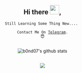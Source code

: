 <div align="center">
<h2>Hi there <img src="https://github.com/svr666/svr666/blob/master/gifs/Hi.gif" width="30px">,</h2>

<div align="center" width="50">

<code>Still Learning Some Thing New....  </code>

<code>Contact Me On <a href="https://t.me/JBONDO7">Telegram</a>. 😇</code>

<!-- ![](https://media.giphy.com/media/836HiJc7pgzy8iNXCn/giphy.gif) -->

<br><img src="https://github-readme-stats.vercel.app/api?username=B0ND07&hide=prs,issues&show_icons=true&title_color=56ec99&text_color=ececec&icon_color=00ffba&bg_color=2c2a2a" alt="b0nd07's github stats">

<br>![](https://komarev.com/ghpvc/?username=your-github-username&color=brightgreen)

</div>
